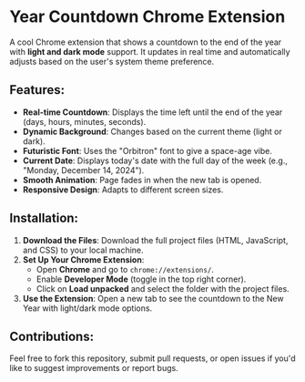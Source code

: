 # Year Countdown Chrome Extension

A cool Chrome extension that shows a countdown to the end of the year with **light and dark mode** support. It updates in real time and automatically adjusts based on the user's system theme preference.

## Features:

- **Real-time Countdown**: Displays the time left until the end of the year (days, hours, minutes, seconds).
- **Dynamic Background**: Changes based on the current theme (light or dark).
- **Futuristic Font**: Uses the "Orbitron" font to give a space-age vibe.
- **Current Date**: Displays today's date with the full day of the week (e.g., "Monday, December 14, 2024").
- **Smooth Animation**: Page fades in when the new tab is opened.
- **Responsive Design**: Adapts to different screen sizes.

## Installation:

1. **Download the Files**: Download the full project files (HTML, JavaScript, and CSS) to your local machine.
2. **Set Up Your Chrome Extension**:
   - Open **Chrome** and go to `chrome://extensions/`.
   - Enable **Developer Mode** (toggle in the top right corner).
   - Click on **Load unpacked** and select the folder with the project files.
3. **Use the Extension**: Open a new tab to see the countdown to the New Year with light/dark mode options.

## Contributions:

Feel free to fork this repository, submit pull requests, or open issues if you'd like to suggest improvements or report bugs.
